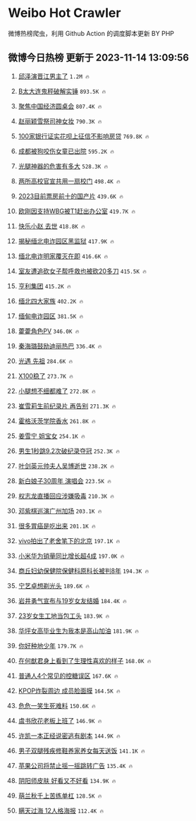 # Weibo Hot Crawler 



微博热榜爬虫，利用 Github Action 的调度脚本更新 BY PHP 


## 微博今日热榜 更新于 2023-11-14 13:09:56 
1. [邱泽演晋江男主了](https://s.weibo.com/weibo?q=%23%E9%82%B1%E6%B3%BD%E6%BC%94%E6%99%8B%E6%B1%9F%E7%94%B7%E4%B8%BB%E4%BA%86%23&t=31&band_rank=1&Refer=top) `1.2M 🔥` 

1. [B太大连鬼秤破解实锤](https://s.weibo.com/weibo?q=B%E5%A4%AA%E5%A4%A7%E8%BF%9E%E9%AC%BC%E7%A7%A4%E7%A0%B4%E8%A7%A3%E5%AE%9E%E9%94%A4&t=31&band_rank=2&Refer=top) `893.5K 🔥` 

1. [聚焦中国经济圆桌会](https://s.weibo.com/weibo?q=%23%E8%81%9A%E7%84%A6%E4%B8%AD%E5%9B%BD%E7%BB%8F%E6%B5%8E%E5%9C%86%E6%A1%8C%E4%BC%9A%23&t=31&band_rank=3&Refer=top) `807.4K 🔥` 

1. [赵丽颖雪祭司神女妆](https://s.weibo.com/weibo?q=%23%E8%B5%B5%E4%B8%BD%E9%A2%96%E9%9B%AA%E7%A5%AD%E5%8F%B8%E7%A5%9E%E5%A5%B3%E5%A6%86%23&t=31&band_rank=4&Refer=top) `790.3K 🔥` 

1. [100家银行证实花呗上征信不影响房贷](https://s.weibo.com/weibo?q=%23100%E5%AE%B6%E9%93%B6%E8%A1%8C%E8%AF%81%E5%AE%9E%E8%8A%B1%E5%91%97%E4%B8%8A%E5%BE%81%E4%BF%A1%E4%B8%8D%E5%BD%B1%E5%93%8D%E6%88%BF%E8%B4%B7%23&t=31&band_rank=5&Refer=top) `769.8K 🔥` 

1. [成都被狗咬伤女童已出院](https://s.weibo.com/weibo?q=%23%E6%88%90%E9%83%BD%E8%A2%AB%E7%8B%97%E5%92%AC%E4%BC%A4%E5%A5%B3%E7%AB%A5%E5%B7%B2%E5%87%BA%E9%99%A2%23&t=31&band_rank=6&Refer=top) `595.2K 🔥` 

1. [光腿神器的危害有多大](https://s.weibo.com/weibo?q=%E5%85%89%E8%85%BF%E7%A5%9E%E5%99%A8%E7%9A%84%E5%8D%B1%E5%AE%B3%E6%9C%89%E5%A4%9A%E5%A4%A7&t=31&band_rank=7&Refer=top) `528.3K 🔥` 

1. [两所高校官宣共用一扇校门](https://s.weibo.com/weibo?q=%23%E4%B8%A4%E6%89%80%E9%AB%98%E6%A0%A1%E5%AE%98%E5%AE%A3%E5%85%B1%E7%94%A8%E4%B8%80%E6%89%87%E6%A0%A1%E9%97%A8%23&t=31&band_rank=8&Refer=top) `498.4K 🔥` 

1. [2023目前票房前十的国产片](https://s.weibo.com/weibo?q=%232023%E7%9B%AE%E5%89%8D%E7%A5%A8%E6%88%BF%E5%89%8D%E5%8D%81%E7%9A%84%E5%9B%BD%E4%BA%A7%E7%89%87%23&t=31&band_rank=9&Refer=top) `439.6K 🔥` 

1. [欧刚因支持WBG被T1赶出办公室](https://s.weibo.com/weibo?q=%23%E6%AC%A7%E5%88%9A%E5%9B%A0%E6%94%AF%E6%8C%81WBG%E8%A2%ABT1%E8%B5%B6%E5%87%BA%E5%8A%9E%E5%85%AC%E5%AE%A4%23&t=31&band_rank=10&Refer=top) `419.7K 🔥` 

1. [快乐小赵 去世](https://s.weibo.com/weibo?q=%E5%BF%AB%E4%B9%90%E5%B0%8F%E8%B5%B5%20%E5%8E%BB%E4%B8%96&t=31&band_rank=11&Refer=top) `418.8K 🔥` 

1. [揭秘缅北电诈园区黑监狱](https://s.weibo.com/weibo?q=%23%E6%8F%AD%E7%A7%98%E7%BC%85%E5%8C%97%E7%94%B5%E8%AF%88%E5%9B%AD%E5%8C%BA%E9%BB%91%E7%9B%91%E7%8B%B1%23&t=31&band_rank=12&Refer=top) `417.9K 🔥` 

1. [缅北电诈明家覆灭在即](https://s.weibo.com/weibo?q=%23%E7%BC%85%E5%8C%97%E7%94%B5%E8%AF%88%E6%98%8E%E5%AE%B6%E8%A6%86%E7%81%AD%E5%9C%A8%E5%8D%B3%23&t=31&band_rank=13&Refer=top) `416.6K 🔥` 

1. [室友遭追砍女子帮呼救也被砍20多刀](https://s.weibo.com/weibo?q=%23%E5%AE%A4%E5%8F%8B%E9%81%AD%E8%BF%BD%E7%A0%8D%E5%A5%B3%E5%AD%90%E5%B8%AE%E5%91%BC%E6%95%91%E4%B9%9F%E8%A2%AB%E7%A0%8D20%E5%A4%9A%E5%88%80%23&t=31&band_rank=14&Refer=top) `415.5K 🔥` 

1. [亨利集团](https://s.weibo.com/weibo?q=%E4%BA%A8%E5%88%A9%E9%9B%86%E5%9B%A2&t=31&band_rank=15&Refer=top) `415.2K 🔥` 

1. [缅北四大家族](https://s.weibo.com/weibo?q=%E7%BC%85%E5%8C%97%E5%9B%9B%E5%A4%A7%E5%AE%B6%E6%97%8F&t=31&band_rank=16&Refer=top) `402.2K 🔥` 

1. [缅甸电诈园区](https://s.weibo.com/weibo?q=%E7%BC%85%E7%94%B8%E7%94%B5%E8%AF%88%E5%9B%AD%E5%8C%BA&t=31&band_rank=17&Refer=top) `381.5K 🔥` 

1. [藿藿角色PV](https://s.weibo.com/weibo?q=%23%E8%97%BF%E8%97%BF%E8%A7%92%E8%89%B2PV%23&t=31&band_rank=18&Refer=top) `346.0K 🔥` 

1. [秦海璐鼓励迪丽热巴](https://s.weibo.com/weibo?q=%23%E7%A7%A6%E6%B5%B7%E7%92%90%E9%BC%93%E5%8A%B1%E8%BF%AA%E4%B8%BD%E7%83%AD%E5%B7%B4%23&t=31&band_rank=19&Refer=top) `336.4K 🔥` 

1. [光遇 先祖](https://s.weibo.com/weibo?q=%E5%85%89%E9%81%87%20%E5%85%88%E7%A5%96&t=31&band_rank=20&Refer=top) `284.6K 🔥` 

1. [X100稳了](https://s.weibo.com/weibo?q=%23X100%E7%A8%B3%E4%BA%86%23&t=31&band_rank=21&Refer=top) `273.7K 🔥` 

1. [小腿想不细都难了](https://s.weibo.com/weibo?q=%23%E5%B0%8F%E8%85%BF%E6%83%B3%E4%B8%8D%E7%BB%86%E9%83%BD%E9%9A%BE%E4%BA%86%23&t=31&band_rank=22&Refer=top) `272.8K 🔥` 

1. [崔雪莉生前纪录片 再告别](https://s.weibo.com/weibo?q=%E5%B4%94%E9%9B%AA%E8%8E%89%E7%94%9F%E5%89%8D%E7%BA%AA%E5%BD%95%E7%89%87%20%E5%86%8D%E5%91%8A%E5%88%AB&t=31&band_rank=23&Refer=top) `271.3K 🔥` 

1. [霍格沃茨学院香水](https://s.weibo.com/weibo?q=%E9%9C%8D%E6%A0%BC%E6%B2%83%E8%8C%A8%E5%AD%A6%E9%99%A2%E9%A6%99%E6%B0%B4&t=31&band_rank=24&Refer=top) `261.8K 🔥` 

1. [姜雪宁 姐宝女](https://s.weibo.com/weibo?q=%E5%A7%9C%E9%9B%AA%E5%AE%81%20%E5%A7%90%E5%AE%9D%E5%A5%B3&t=31&band_rank=25&Refer=top) `254.1K 🔥` 

1. [男生1秒跳9.2次破纪录夺冠](https://s.weibo.com/weibo?q=%23%E7%94%B7%E7%94%9F1%E7%A7%92%E8%B7%B39.2%E6%AC%A1%E7%A0%B4%E7%BA%AA%E5%BD%95%E5%A4%BA%E5%86%A0%23&t=31&band_rank=26&Refer=top) `252.3K 🔥` 

1. [叶剑英元帅夫人吴博逝世](https://s.weibo.com/weibo?q=%23%E5%8F%B6%E5%89%91%E8%8B%B1%E5%85%83%E5%B8%85%E5%A4%AB%E4%BA%BA%E5%90%B4%E5%8D%9A%E9%80%9D%E4%B8%96%23&t=31&band_rank=27&Refer=top) `238.2K 🔥` 

1. [新白娘子30周年 演唱会](https://s.weibo.com/weibo?q=%E6%96%B0%E7%99%BD%E5%A8%98%E5%AD%9030%E5%91%A8%E5%B9%B4%20%E6%BC%94%E5%94%B1%E4%BC%9A&t=31&band_rank=28&Refer=top) `223.5K 🔥` 

1. [权志龙直播回应涉嫌吸毒](https://s.weibo.com/weibo?q=%23%E6%9D%83%E5%BF%97%E9%BE%99%E7%9B%B4%E6%92%AD%E5%9B%9E%E5%BA%94%E6%B6%89%E5%AB%8C%E5%90%B8%E6%AF%92%23&t=31&band_rank=29&Refer=top) `210.3K 🔥` 

1. [邓紫棋巡演广州加场](https://s.weibo.com/weibo?q=%23%E9%82%93%E7%B4%AB%E6%A3%8B%E5%B7%A1%E6%BC%94%E5%B9%BF%E5%B7%9E%E5%8A%A0%E5%9C%BA%23&t=31&band_rank=30&Refer=top) `203.1K 🔥` 

1. [很多胃癌是吃出来](https://s.weibo.com/weibo?q=%23%E5%BE%88%E5%A4%9A%E8%83%83%E7%99%8C%E6%98%AF%E5%90%83%E5%87%BA%E6%9D%A5%23&t=31&band_rank=31&Refer=top) `201.1K 🔥` 

1. [vivo拍出了老舍笔下的北京](https://s.weibo.com/weibo?q=%23vivo%E6%8B%8D%E5%87%BA%E4%BA%86%E8%80%81%E8%88%8D%E7%AC%94%E4%B8%8B%E7%9A%84%E5%8C%97%E4%BA%AC%23&t=31&band_rank=32&Refer=top) `197.1K 🔥` 

1. [小米华为销量同比增长超4成](https://s.weibo.com/weibo?q=%23%E5%B0%8F%E7%B1%B3%E5%8D%8E%E4%B8%BA%E9%94%80%E9%87%8F%E5%90%8C%E6%AF%94%E5%A2%9E%E9%95%BF%E8%B6%854%E6%88%90%23&t=31&band_rank=33&Refer=top) `197.0K 🔥` 

1. [商丘妇幼保健院保健科原科长被判8年](https://s.weibo.com/weibo?q=%23%E5%95%86%E4%B8%98%E5%A6%87%E5%B9%BC%E4%BF%9D%E5%81%A5%E9%99%A2%E4%BF%9D%E5%81%A5%E7%A7%91%E5%8E%9F%E7%A7%91%E9%95%BF%E8%A2%AB%E5%88%A48%E5%B9%B4%23&t=31&band_rank=34&Refer=top) `194.3K 🔥` 

1. [宁艺卓想剃光头](https://s.weibo.com/weibo?q=%23%E5%AE%81%E8%89%BA%E5%8D%93%E6%83%B3%E5%89%83%E5%85%89%E5%A4%B4%23&t=31&band_rank=35&Refer=top) `189.6K 🔥` 

1. [岩井勇气宣布与19岁女友结婚](https://s.weibo.com/weibo?q=%23%E5%B2%A9%E4%BA%95%E5%8B%87%E6%B0%94%E5%AE%A3%E5%B8%83%E4%B8%8E19%E5%B2%81%E5%A5%B3%E5%8F%8B%E7%BB%93%E5%A9%9A%23&t=31&band_rank=36&Refer=top) `184.4K 🔥` 

1. [23岁女生工地当包工头](https://s.weibo.com/weibo?q=%2323%E5%B2%81%E5%A5%B3%E7%94%9F%E5%B7%A5%E5%9C%B0%E5%BD%93%E5%8C%85%E5%B7%A5%E5%A4%B4%23&t=31&band_rank=37&Refer=top) `183.9K 🔥` 

1. [华坪女高毕业生为我本是高山加油](https://s.weibo.com/weibo?q=%23%E5%8D%8E%E5%9D%AA%E5%A5%B3%E9%AB%98%E6%AF%95%E4%B8%9A%E7%94%9F%E4%B8%BA%E6%88%91%E6%9C%AC%E6%98%AF%E9%AB%98%E5%B1%B1%E5%8A%A0%E6%B2%B9%23&t=31&band_rank=38&Refer=top) `181.9K 🔥` 

1. [你好种地少年](https://s.weibo.com/weibo?q=%E4%BD%A0%E5%A5%BD%E7%A7%8D%E5%9C%B0%E5%B0%91%E5%B9%B4&t=31&band_rank=39&Refer=top) `179.7K 🔥` 

1. [在何猷君身上看到了生理性喜欢的样子](https://s.weibo.com/weibo?q=%23%E5%9C%A8%E4%BD%95%E7%8C%B7%E5%90%9B%E8%BA%AB%E4%B8%8A%E7%9C%8B%E5%88%B0%E4%BA%86%E7%94%9F%E7%90%86%E6%80%A7%E5%96%9C%E6%AC%A2%E7%9A%84%E6%A0%B7%E5%AD%90%23&t=31&band_rank=40&Refer=top) `168.0K 🔥` 

1. [普通人4个常见的控糖误区](https://s.weibo.com/weibo?q=%23%E6%99%AE%E9%80%9A%E4%BA%BA4%E4%B8%AA%E5%B8%B8%E8%A7%81%E7%9A%84%E6%8E%A7%E7%B3%96%E8%AF%AF%E5%8C%BA%23&t=31&band_rank=41&Refer=top) `167.6K 🔥` 

1. [KPOP炸裂周边 成员脸面膜](https://s.weibo.com/weibo?q=KPOP%E7%82%B8%E8%A3%82%E5%91%A8%E8%BE%B9%20%E6%88%90%E5%91%98%E8%84%B8%E9%9D%A2%E8%86%9C&t=31&band_rank=42&Refer=top) `164.5K 🔥` 

1. [危危一笑生死难料](https://s.weibo.com/weibo?q=%E5%8D%B1%E5%8D%B1%E4%B8%80%E7%AC%91%E7%94%9F%E6%AD%BB%E9%9A%BE%E6%96%99&t=31&band_rank=43&Refer=top) `150.6K 🔥` 

1. [虞书欣花老板上班了](https://s.weibo.com/weibo?q=%23%E8%99%9E%E4%B9%A6%E6%AC%A3%E8%8A%B1%E8%80%81%E6%9D%BF%E4%B8%8A%E7%8F%AD%E4%BA%86%23&t=31&band_rank=44&Refer=top) `146.9K 🔥` 

1. [许凯一本正经说密逃有剧本](https://s.weibo.com/weibo?q=%23%E8%AE%B8%E5%87%AF%E4%B8%80%E6%9C%AC%E6%AD%A3%E7%BB%8F%E8%AF%B4%E5%AF%86%E9%80%83%E6%9C%89%E5%89%A7%E6%9C%AC%23&t=31&band_rank=45&Refer=top) `144.9K 🔥` 

1. [男子双腿残疾修鞋养家养女每天送饭](https://s.weibo.com/weibo?q=%23%E7%94%B7%E5%AD%90%E5%8F%8C%E8%85%BF%E6%AE%8B%E7%96%BE%E4%BF%AE%E9%9E%8B%E5%85%BB%E5%AE%B6%E5%85%BB%E5%A5%B3%E6%AF%8F%E5%A4%A9%E9%80%81%E9%A5%AD%23&t=31&band_rank=46&Refer=top) `141.1K 🔥` 

1. [苹果公司将禁止摇一摇跳转广告](https://s.weibo.com/weibo?q=%23%E8%8B%B9%E6%9E%9C%E5%85%AC%E5%8F%B8%E5%B0%86%E7%A6%81%E6%AD%A2%E6%91%87%E4%B8%80%E6%91%87%E8%B7%B3%E8%BD%AC%E5%B9%BF%E5%91%8A%23&t=31&band_rank=47&Refer=top) `135.4K 🔥` 

1. [阴阳师皮肤 好看又不好看](https://s.weibo.com/weibo?q=%E9%98%B4%E9%98%B3%E5%B8%88%E7%9A%AE%E8%82%A4%20%E5%A5%BD%E7%9C%8B%E5%8F%88%E4%B8%8D%E5%A5%BD%E7%9C%8B&t=31&band_rank=48&Refer=top) `134.9K 🔥` 

1. [萌兰秋千上苦练单杠](https://s.weibo.com/weibo?q=%23%E8%90%8C%E5%85%B0%E7%A7%8B%E5%8D%83%E4%B8%8A%E8%8B%A6%E7%BB%83%E5%8D%95%E6%9D%A0%23&t=31&band_rank=49&Refer=top) `128.5K 🔥` 

1. [瞒天过海 12人格海报](https://s.weibo.com/weibo?q=%E7%9E%92%E5%A4%A9%E8%BF%87%E6%B5%B7%2012%E4%BA%BA%E6%A0%BC%E6%B5%B7%E6%8A%A5&t=31&band_rank=50&Refer=top) `112.4K 🔥` 

